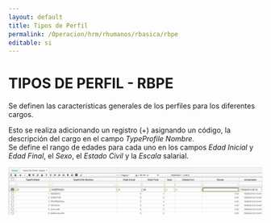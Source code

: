 ```yaml
---
layout: default
title: Tipos de Perfil
permalink: /Operacion/hrm/rhumanos/rbasica/rbpe
editable: si
---
```


# TIPOS DE PERFIL - RBPE  

Se definen las características generales de los perfiles para los diferentes cargos.

Esto se realiza adicionando un registro (+) asignando un código, la descripción del cargo en el campo _TypeProfile Nombre_.  
Se define el rango de edades para cada uno en los campos _Edad Inicial_ y _Edad Final_, el _Sexo_, el _Estado Civil_ y la _Escala_ salarial.  

![](rbpe.png)


